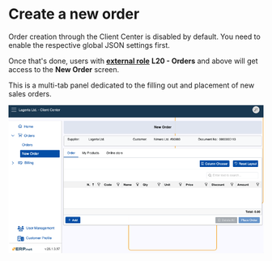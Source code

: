 # Create a new order

Order creation through the Client Center is disabled by default. You need to enable the respective global JSON settings first.

Once that's done, users with **[external role](modules/crm/sales/customers/external-access.md)** **L20 - Orders** and above will get access to the **New Order** screen.

This is a multi-tab panel dedicated to the filling out and placement of new sales orders.

![pictures](pictures/new_order_panel.png)

